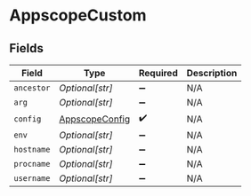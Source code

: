 # AppscopeCustom


## Fields

| Field                                                   | Type                                                    | Required                                                | Description                                             |
| ------------------------------------------------------- | ------------------------------------------------------- | ------------------------------------------------------- | ------------------------------------------------------- |
| `ancestor`                                              | *Optional[str]*                                         | :heavy_minus_sign:                                      | N/A                                                     |
| `arg`                                                   | *Optional[str]*                                         | :heavy_minus_sign:                                      | N/A                                                     |
| `config`                                                | [AppscopeConfig](../../models/shared/appscopeconfig.md) | :heavy_check_mark:                                      | N/A                                                     |
| `env`                                                   | *Optional[str]*                                         | :heavy_minus_sign:                                      | N/A                                                     |
| `hostname`                                              | *Optional[str]*                                         | :heavy_minus_sign:                                      | N/A                                                     |
| `procname`                                              | *Optional[str]*                                         | :heavy_minus_sign:                                      | N/A                                                     |
| `username`                                              | *Optional[str]*                                         | :heavy_minus_sign:                                      | N/A                                                     |